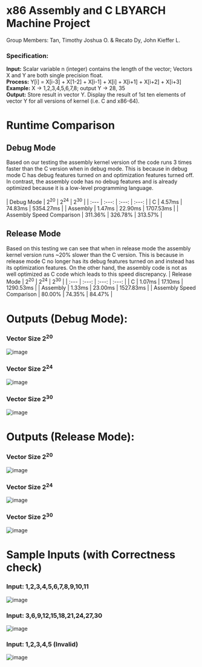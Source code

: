 # x86 Assembly and C LBYARCH Machine Project

Group Members: Tan, Timothy Joshua O. & Recato Dy, John Kieffer L.

### Specification:

**Input:** Scalar variable n (integer) contains the length of the vector; Vectors X and Y are both single precision float. <br>
**Process:** Y[i] = X[i-3] + X[1-2] + X[i-1] + X[i] + X[i+1] + X[i+2] + X[i+3] <br>
**Example:** X -> 1,2,3,4,5,6,7,8; output Y -> 28, 35 <br>
**Output:** Store result in vector Y. Display the result of 1st ten elements of vector Y for all versions of kernel (i.e. C and x86-64). <be>


# Runtime Comparison

## Debug Mode
Based on our testing the assembly kernel version of the code runs 3 times faster than the C version when in debug mode. This is because in debug mode C has debug features turned on and optimization features turned off. In contrast, the assembly code has no debug features and is already optimized because it is a low-level programming language. <br>  
| Debug Mode  | 2<sup>20</sup> | 2<sup>24</sup> | 2<sup>30</sup> | 
| :--- | :---: | :---: | :---: |
| C | 4.57ms | 74.83ms | 5354.27ms |
| Assembly | 1.47ms | 22.90ms | 1707.53ms |
| Assembly Speed Comparison | 311.36% | 326.78% | 313.57% |

## Release Mode
Based on this testing we can see that when in release mode the assembly kernel version runs ~20% slower than the C version. This is because in release mode C no longer has its debug features turned on and instead has its optimization features. On the other hand, the assembly code is not as well optimized as C code which leads to this speed discrepancy.
| Release Mode  | 2<sup>20</sup> | 2<sup>24</sup> | 2<sup>30</sup> | 
| :--- | :---: | :---: | :---: |
| C | 1.07ms | 17.10ms | 1290.53ms |
| Assembly | 1.33ms | 23.00ms | 1527.83ms |
| Assembly Speed Comparison | 80.00% | 74.35% | 84.47% |

# Outputs (Debug Mode):
### Vector Size 2<sup>20</sup> <br>
![image](https://github.com/kiefferdy/lbyarch-mp2/assets/98691592/4c233b3b-a7c3-4ee6-9836-0a70e6e8cdf9) <br>

### Vector Size 2<sup>24</sup> <br>
![image](https://github.com/kiefferdy/lbyarch-mp2/assets/98691592/378c6f4e-a269-4d77-9be7-d744cddc7c87) <br>

### Vector Size 2<sup>30</sup> <br>
![image](https://github.com/kiefferdy/lbyarch-mp2/assets/98691592/35c932a3-de4e-494f-aac5-06dbef5d6cb3) <br>

# Outputs (Release Mode):
### Vector Size 2<sup>20</sup> <br>
![image](https://github.com/kiefferdy/lbyarch-mp2/assets/98691592/7fb3d3db-a0b2-4dcb-bdca-c360474287b2) <br>
### Vector Size 2<sup>24</sup> <br>
![image](https://github.com/kiefferdy/lbyarch-mp2/assets/98691592/44bc2a7a-942a-418b-b5a3-d4d55439198f) <br>
### Vector Size 2<sup>30</sup> <br>
![image](https://github.com/kiefferdy/lbyarch-mp2/assets/98691592/3f73ea43-dace-4d1e-b3e7-95b3468e2362) <br>

# Sample Inputs (with Correctness check)

### Input: 1,2,3,4,5,6,7,8,9,10,11 <br>
![image](https://github.com/kiefferdy/lbyarch-mp2/assets/98691592/b01fe6ec-db4f-45b7-8b09-34d2551ee5b5) <br>

### Input: 3,6,9,12,15,18,21,24,27,30 <br>
![image](https://github.com/kiefferdy/lbyarch-mp2/assets/98691592/5c00d622-3947-43eb-9c33-25aec91280c0) <br>

### Input: 1,2,3,4,5 (Invalid) <br>
![image](https://github.com/kiefferdy/lbyarch-mp2/assets/98691592/e52f8461-36bf-4c2f-967d-e031878a4fba) <br>



